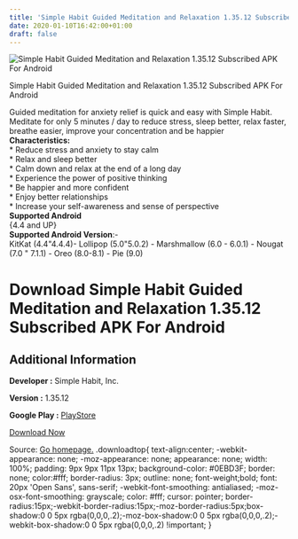 ```yaml
---
title: 'Simple Habit Guided Meditation and Relaxation 1.35.12 Subscribed APK For Android'
date: 2020-01-10T16:42:00+01:00
draft: false
---
```


![Simple Habit Guided Meditation and Relaxation 1.35.12 Subscribed APK For Android](https://i1.wp.com/apkhome.net/wp-content/uploads/2020/01/Simple-Habit-Guided-Meditation-and-Relaxation-1.35.12-Subscribed.png "Simple Habit Guided Meditation and Relaxation 1.35.12 Subscribed APK For Android")

  

Simple Habit Guided Meditation and Relaxation 1.35.12 Subscribed APK For Android

Guided meditation for anxiety relief is quick and easy with Simple Habit. Meditate for only 5 minutes / day to reduce stress, sleep better, relax faster, breathe easier, improve your concentration and be happier  
**Characteristics:**  
\* Reduce stress and anxiety to stay calm  
\* Relax and sleep better  
\* Calm down and relax at the end of a long day  
\* Experience the power of positive thinking  
\* Be happier and more confident  
\* Enjoy better relationships  
\* Increase your self-awareness and sense of perspective  
**Supported Android**  
{4.4 and UP}  
**Supported Android Version**:-  
KitKat (4.4"4.4.4)- Lollipop (5.0"5.0.2) - Marshmallow (6.0 - 6.0.1) - Nougat (7.0 " 7.1.1) - Oreo (8.0-8.1) - Pie (9.0)

Download Simple Habit Guided Meditation and Relaxation 1.35.12 Subscribed APK For Android
=========================================================================================

Additional Information
----------------------

**Developer :** Simple Habit, Inc.

**Version :** 1.35.12

**Google Play :** [PlayStore](https://play.google.com/store/apps/details?id=com.simplehabit.simplehabitapp)

  

[Download Now](https://store4app.co/post/simple-habit-guided-meditation-and-relaxation-1-35-12-subscribed-apk-for-android_1578669190)

  
Source: [Go homepage.](https://store4app.co/post/simple-habit-guided-meditation-and-relaxation-1-35-12-subscribed-apk-for-android_1578669190) .downloadtop{ text-align:center; -webkit-appearance: none; -moz-appearance: none; appearance: none; width: 100%; padding: 9px 9px 11px 13px; background-color: #0EBD3F; border: none; color:#fff; border-radius: 3px; outline: none; font-weight;bold; font: 20px 'Open Sans', sans-serif; -webkit-font-smoothing: antialiased; -moz-osx-font-smoothing: grayscale; color: #fff; cursor: pointer; border-radius:15px;-webkit-border-radius:15px;-moz-border-radius:5px;box-shadow:0 0 5px rgba(0,0,0,.2);-moz-box-shadow:0 0 5px rgba(0,0,0,.2);-webkit-box-shadow:0 0 5px rgba(0,0,0,.2) !important; }